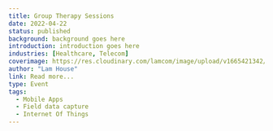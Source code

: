 ```yaml
---
title: Group Therapy Sessions
date: 2022-04-22
status: published
background: background goes here
introduction: introduction goes here
industries: [Healthcare, Telecom]
coverimage: https://res.cloudinary.com/lamcom/image/upload/v1665421342/mindbeyond/icon/relationship_avky76.png
author: "Lam House"
link: Read more...
type: Event
tags:
  - Mobile Apps
  - Field data capture
  - Internet Of Things
---
```

<!--more-->


